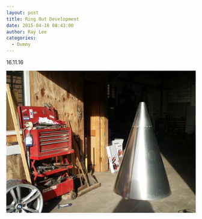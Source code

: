 ```yaml
---
layout: post
title: Ring Out Development
date: 2015-04-18 08:43:00
author: Ray Lee
categories:
  - Dummy
---
```



16.11.16

![](/uploads/versions/20161116-104459---x----4128-3096x---.jpg)